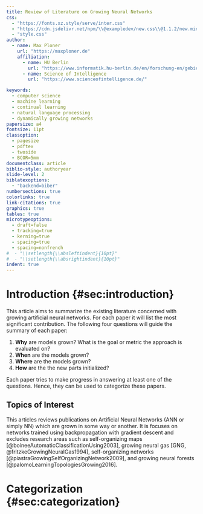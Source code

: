 ```yaml
---
title: Review of Literature on Growing Neural Networks
css:
  - "https://fonts.xz.style/serve/inter.css"
  - "https://cdn.jsdelivr.net/npm/\\@exampledev/new.css\\@1.1.2/new.min.css"
  - "style.css"
author:
  - name: Max Ploner
    url: "https://maxploner.de"
    affiliation:
      - name: HU Berlin
        url: "https://www.informatik.hu-berlin.de/en/forschung-en/gebiete/ml-en"
      - name: Science of Intelligence
        url: "https://www.scienceofintelligence.de/"

keywords:
  - computer science
  - machine learning
  - continual learning
  - natural language processing
  - dynamically growing networks
papersize: a4
fontsize: 11pt
classoption:
  - pagesize
  - pdftex
  - twoside
  - BCOR=5mm
documentclass: article
biblio-style: authoryear
slide-level: 2
biblatexoptions:
  - "backend=biber"
numbersections: true
colorlinks: true
link-citations: true
graphics: true
tables: true
microtypeoptions:
  - draft=false
  - tracking=true
  - kerning=true
  - spacing=true
  - spacing=nonfrench
#  - "\\setlength{\\absleftindent}{10pt}"
#  - "\\setlength{\\absrightindent}{10pt}"
indent: true
---
```



# Introduction {#sec:introduction}

This article aims to summarize the existing literature concerned with growing
artificial neural networks. For each paper it will list the most significant
contribution.
The following four questions will guide the summary of each paper:

1. **Why** are models grown? What is the goal or metric the approach is evaluated on?
2. **When** are the models grown?
3. **Where** are the models grown?
4. **How** are the the new parts initialized?

Each paper tries to make progress in answering at least one of the questions.
Hence, they can be used to categorize these papers.


## Topics of Interest

This articles reviews publications on Artificial Neural Networks (ANN or simply NN)
which are grown in some way or another.
It is focuses on networks trained using backpropagation with gradient descent
and excludes research areas such as self-organizing maps [@boineeAutomaticClassificationUsing2003],
growing neural gas [GNG, @fritzkeGrowingNeuralGas1994], self-organizing networks
[@piastraGrowingSelfOrganizingNetwork2009], and growing neural forests [@palomoLearningTopologiesGrowing2016].


# Categorization {#sec:categorization}
